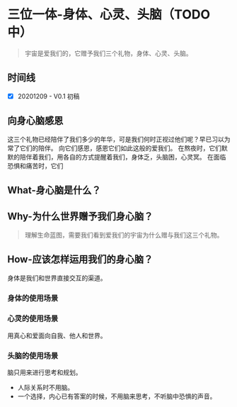 # 三位一体-身体、心灵、头脑（TODO 中）
> 宇宙是爱我们的，它赠予我们三个礼物，身体、心灵、头脑。

## 时间线
- [x] 20201209 - V0.1 初稿

## 向身心脑感恩
这三个礼物已经陪伴了我们多少的年华，可是我们何时正视过他们呢？早已习以为常了它们的陪伴。
向它们感恩，感恩它们如此这般的爱我们。
在熬夜时，它们默默的陪伴着我们，用各自的方式提醒着我们，身体乏，头脑困，心灵冥。
在面临恐惧和痛苦时，它们

## What-身心脑是什么？


## Why-为什么世界赠予我们身心脑？
> 理解生命蓝图，需要我们看到爱我们的宇宙为什么赠与我们这三个礼物。

## How-应该怎样运用我们的身心脑？

身体是我们和世界直接交互的渠道。

### 身体的使用场景

### 心灵的使用场景
用真心和爱面向自我、他人和世界。

### 头脑的使用场景
脑只用来进行思考和规划。

- 人际关系时不用脑。
- 一个选择，内心已有答案的时候，不用脑来思考，不听脑中恐惧的声音。